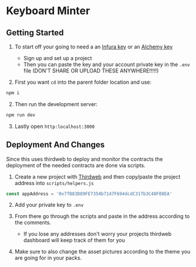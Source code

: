 # Keyboard Minter

## **Getting Started**
1. To start off your going to need a an [Infura key](https://infura.io/) or an [Alchemy key](https://www.alchemy.com/)
   * Sign up and set up a project
   * Then you can paste the key and your account private key in the ```.env``` file (DON'T SHARE OR UPLOAD THESE ANYWHERE!!!!!) 

2. First you want ```cd``` into the parent folder location and use:
```sh
npm i
```

2. Then run the development server:

```sh
npm run dev
```

3. Lastly open ```http:localhost:3000```

## **Deployment And Changes**
Since this uses thirdweb to deploy and monitor the contracts the deployment of the needed contracts are done via scripts.

1. Create a new project with [Thirdweb](https://thirdweb.com/dashboard) and then copy/paste the project address into ```scripts/helpers.js```
```js
const appAddress = '0x7fB83D89FE7354b7147F694dcdC317b3C48F08EA' 
```
2. Add your private key to ```.env```
   
3. From there go through the scripts and paste in the address according to the comments.
   * If you lose any addresses don't worry your projects thirdweb dashboard will keep track of them for you  
   
4. Make sure to also change the asset pictures according to the theme you are going for in your packs.





